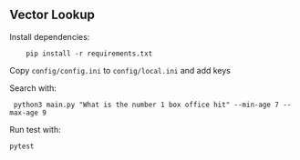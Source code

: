 ## Vector Lookup

Install dependencies:

        pip install -r requirements.txt

Copy `config/config.ini` to `config/local.ini` and add keys

Search with:

     python3 main.py "What is the number 1 box office hit" --min-age 7 --max-age 9

Run test with:

    pytest

